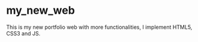# my_new_web
This is my new portfolio web with more functionalities, I implement HTML5, CSS3 and JS.
